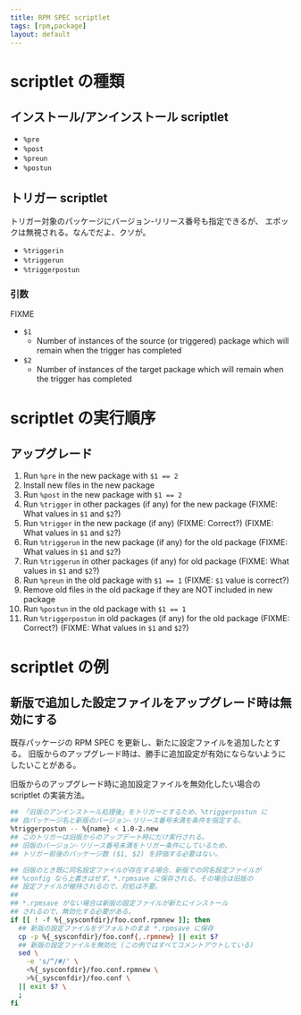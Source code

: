 ```yaml
---
title: RPM SPEC scriptlet
tags: [rpm,package]
layout: default
---
```


scriptlet の種類
======================================================================

インストール/アンインストール scriptlet
----------------------------------------------------------------------

* `%pre`
* `%post`
* `%preun`
* `%postun`

トリガー scriptlet
----------------------------------------------------------------------

トリガー対象のパッケージにバージョン-リリース番号も指定できるが、
エポックは無視される。なんでだよ、クソが。

* `%triggerin`
* `%triggerun`
* `%triggerpostun`

### 引数

FIXME

* `$1`
    * Number of instances of the source (or triggered) package which will
      remain when the trigger has completed
* `$2`
    * Number of instances of the target package which will remain when
      the trigger has completed


scriptlet の実行順序
======================================================================

アップグレード
----------------------------------------------------------------------

 1. Run `%pre` in the new package with `$1 == 2`
 2. Install new files in the new package
 3. Run `%post` in the new package with `$1 == 2`
 4. Run `%trigger` in other packages (if any) for the new package
    (FIXME: What values in `$1` and `$2`?)
 5. Run `%trigger` in the new package (if any)
    (FIXME: Correct?)
    (FIXME: What values in `$1` and `$2`?)
 6. Run `%triggerun` in the new package (if any) for the old package
    (FIXME: What values in `$1` and `$2`?)
 7. Run `%triggerun` in other packages (if any) for old package
    (FIXME: What values in `$1` and `$2`?)
 8. Run `%preun` in the old package with `$1 == 1` (FIXME: `$1` value is correct?)
 9. Remove old files in the old package if they are NOT included in new package
10. Run `%postun` in the old package with `$1 == 1`
11. Run `%triggerpostun` in old packages (if any) for the old package
    (FIXME: Correct?)
    (FIXME: What values in `$1` and `$2`?)

scriptlet の例
======================================================================

新版で追加した設定ファイルをアップグレード時は無効にする
----------------------------------------------------------------------

既存パッケージの RPM SPEC を更新し、新たに設定ファイルを追加したとする。
旧版からのアップグレード時は、勝手に追加設定が有効にならないようにしたいことがある。

旧版からのアップグレード時に追加設定ファイルを無効化したい場合の scriptlet の実装方法。

```sh
## 「旧版のアンインストール処理後」をトリガーとするため、%triggerpostun に
## 自パッケージ名と新版のバージョン-リリース番号未満を条件を指定する。
%triggerpostun -- %{name} < 1.0-2.new
## このトリガーは旧版からのアップデート時にだけ実行される。
## 旧版のバージョン-リリース番号未満をトリガー条件にしているため、
## トリガー前後のパッケージ数 ($1, $2) を評価する必要はない。

## 旧版のとき既に同名設定ファイルが存在する場合、新版での同名設定ファイルが
## %config なら上書きはせず、*.rpmsave に保存される。その場合は旧版の
## 設定ファイルが維持されるので、対処は不要。
##
## *.rpmsave がない場合は新版の設定ファイルが新たにインストール
## されるので、無効化する必要がある。
if [[ ! -f %{_sysconfdir}/foo.conf.rpmnew ]]; then
  ## 新版の設定ファイルをデフォルトのまま *.rpmsave に保存
  cp -p %{_sysconfdir}/foo.conf{,.rpmnew} || exit $?
  ## 新版の設定ファイルを無効化 (この例ではすべてコメントアウトしている)
  sed \
    -e 's/^/#/' \
    <%{_sysconfdir}/foo.conf.rpmnew \
    >%{_sysconfdir}/foo.conf \
  || exit $? \
  ;
fi
```
